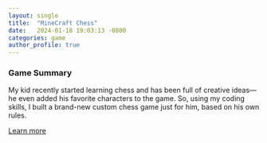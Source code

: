 ```yaml
---
layout: single
title:  "MineCraft Chess"
date:   2024-01-18 19:03:13 -0800
categories: game
author_profile: true
---
```


### Game Summary 
My kid recently started learning chess and has been full of creative ideas—he even added his favorite characters to the game. So, using my coding skills, I built a brand-new custom chess game just for him, based on his own rules.

<a href="https://roy.swdev.online/crazychess/" class="btn btn--primary">Learn more</a>

